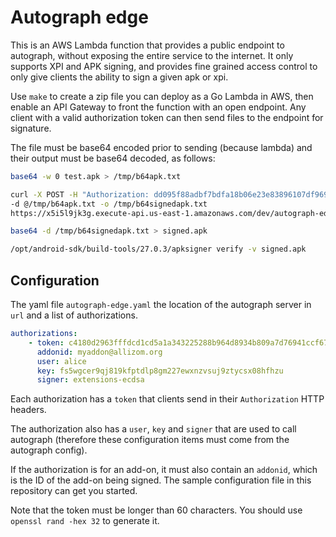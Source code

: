 Autograph edge
==============

This is an AWS Lambda function that provides a public endpoint to autograph,
without exposing the entire service to the internet. It only supports XPI and
APK signing, and provides fine grained access control to only give clients the
ability to sign a given apk or xpi.

Use `make` to create a zip file you can deploy as a Go Lambda in AWS, then
enable an API Gateway to front the function with an open endpoint. Any client
with a valid authorization token can then send files to the endpoint for
signature.

The file must be base64 encoded prior to sending (because lambda) and their
output must be base64 decoded, as follows:


```bash
base64 -w 0 test.apk > /tmp/b64apk.txt

curl -X POST -H "Authorization: dd095f88adbf7bdfa18b06e23e83896107df969f7415830028fa2c1ccf9fd"
-d @/tmp/b64apk.txt -o /tmp/b64signedapk.txt
https://x5i5l9jk3g.execute-api.us-east-1.amazonaws.com/dev/autograph-edge-dev-20180330

base64 -d /tmp/b64signedapk.txt > signed.apk

/opt/android-sdk/build-tools/27.0.3/apksigner verify -v signed.apk
```

Configuration
-------------


The yaml file `autograph-edge.yaml` the location of the autograph server in
`url` and a list of authorizations.

```yaml
authorizations:
    - token: c4180d2963fffdcd1cd5a1a343225288b964d8934b809a7d76941ccf67cc8547
      addonid: myaddon@allizom.org
      user: alice
      key: fs5wgcer9qj819kfptdlp8gm227ewxnzvsuj9ztycsx08hfhzu
      signer: extensions-ecdsa
```

Each authorization has a `token` that clients send in their `Authorization` HTTP
headers.

The authorization also has a `user`, `key` and `signer` that are used to call
autograph (therefore these configuration items must come from the autograph
config).

If the authorization is for an add-on, it must also contain an `addonid`, which
is the ID of the add-on being signed. The sample configuration file in this
repository can get you started.

Note that the token must be longer than 60 characters. You should use `openssl
rand -hex 32` to generate it.
